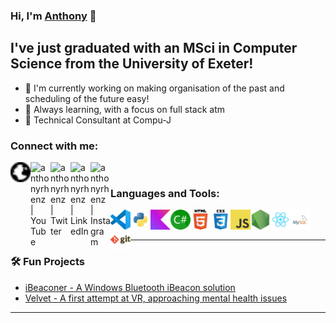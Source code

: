 ### Hi, I'm [Anthony][website] 👋

## I've just graduated with an MSci in Computer Science from the University of Exeter!
- 🔭 I'm currently working on making organisation of the past and scheduling of the future easy!
- 🌱 Always learning, with a focus on full stack atm
- 📝 Technical Consultant at Compu-J

### Connect with me:

[<img align="left" alt="rhe.nz" width="32px" src="https://raw.githubusercontent.com/iconic/open-iconic/master/svg/globe.svg" />][website]
[<img align="left" alt="anthonyrhenz | YouTube" width="32px" src="https://cdn.jsdelivr.net/npm/simple-icons@v3/icons/youtube.svg" />][youtube]
[<img align="left" alt="anthonyrhenz | Twitter" width="32px" src="https://cdn.jsdelivr.net/npm/simple-icons@v3/icons/twitter.svg" />][twitter]
[<img align="left" alt="anthonyrhenz | LinkedIn" width="32px" src="https://cdn.jsdelivr.net/npm/simple-icons@v3/icons/linkedin.svg" />][linkedin]
[<img align="left" alt="anthonyrhenz | Instagram" width="32px" src="https://cdn.jsdelivr.net/npm/simple-icons@v3/icons/instagram.svg" />][instagram]

<br />

### Languages and Tools:

[<img align="left" alt="Visual Studio Code" width="32px" src="https://raw.githubusercontent.com/github/explore/80688e429a7d4ef2fca1e82350fe8e3517d3494d/topics/visual-studio-code/visual-studio-code.png" />][languagelink]
[<img align="left" alt="Python" width="32px" src="https://raw.githubusercontent.com/github/explore/80688e429a7d4ef2fca1e82350fe8e3517d3494d/topics/python/python.png" />][languagelink]
[<img align="left" alt="Kotlin" width="32px" src="https://raw.githubusercontent.com/github/explore/80688e429a7d4ef2fca1e82350fe8e3517d3494d/topics/kotlin/kotlin.png" />][languagelink]
[<img align="left" alt="CSharp" width="32px" src="https://raw.githubusercontent.com/github/explore/80688e429a7d4ef2fca1e82350fe8e3517d3494d/topics/csharp/csharp.png" />][languagelink]
[<img align="left" alt="HTML5" width="32px" src="https://raw.githubusercontent.com/github/explore/80688e429a7d4ef2fca1e82350fe8e3517d3494d/topics/html/html.png" />][languagelink]
[<img align="left" alt="CSS3" width="32px" src="https://raw.githubusercontent.com/github/explore/80688e429a7d4ef2fca1e82350fe8e3517d3494d/topics/css/css.png" />][languagelink]
[<img align="left" alt="JavaScript" width="32px" src="https://raw.githubusercontent.com/github/explore/80688e429a7d4ef2fca1e82350fe8e3517d3494d/topics/javascript/javascript.png" />][languagelink]
[<img align="left" alt="Node.js" width="32px" src="https://raw.githubusercontent.com/github/explore/80688e429a7d4ef2fca1e82350fe8e3517d3494d/topics/nodejs/nodejs.png" />][languagelink]
[<img align="left" alt="React" width="32px" src="https://raw.githubusercontent.com/github/explore/80688e429a7d4ef2fca1e82350fe8e3517d3494d/topics/react/react.png" />][languagelink]
[<img align="left" alt="MySQL" width="32px" src="https://raw.githubusercontent.com/github/explore/80688e429a7d4ef2fca1e82350fe8e3517d3494d/topics/mysql/mysql.png" />][languagelink]
[<img align="left" alt="Git" width="32px" src="https://raw.githubusercontent.com/github/explore/80688e429a7d4ef2fca1e82350fe8e3517d3494d/topics/git/git.png" />][languagelink]

<br />
<br />

---

### 🛠 Fun Projects
- [iBeaconer - A Windows Bluetooth iBeacon solution](https://github.com/anthonyrhenz/iBeaconer)
- [Velvet - A first attempt at VR, approaching mental health issues](https://github.com/anthonyrhenz/velvet)

---

<!-- <img align="left" alt="Anthony's Github Stats" src="https://github-readme-stats.vercel.app/api?username=anthonyrhenz&show_icons=true&hide_border=true&hide=stars,contribs&hide_title=true" /> -->

[website]: http://rhe.nz/
[twitter]: https://twitter.com/tonyrhenz
[youtube]: https://www.youtube.com/channel/UCNwp5Rnnm3kUhSs9EVyOoSg
[instagram]: https://www.instagram.com/anthonyrhenz/
[linkedin]: https://www.linkedin.com/in/anthony-rhenz-bennett/
[languagelink]: #

<!-- LloydTao was here 16/09/2020 -->
